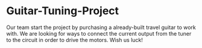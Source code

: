 # Guitar-Tuning-Project

Our team start the project by purchasing a already-built travel guitar to work with. We are looking for ways to connect the current output from the tuner to the circuit in order to drive the motors. Wish us luck!